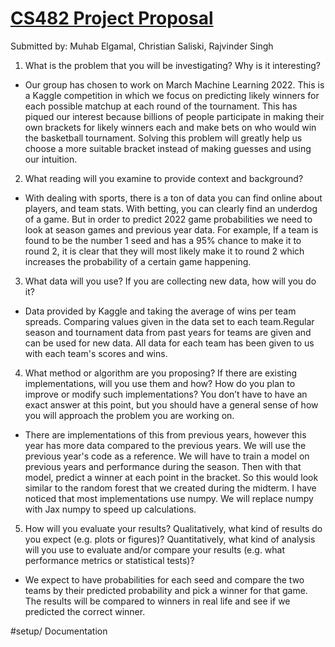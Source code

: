 # [CS482 Project Proposal](https://www.kaggle.com/competitions/mens-march-mania-2022/overview/description)
Submitted by: Muhab Elgamal, Christian Saliski, Rajvinder Singh

1. What is the problem that you will be investigating? Why is it interesting?

  -  Our group has chosen to work on March Machine Learning 2022. This is a Kaggle competition in which we focus on predicting likely winners for each possible matchup at each round of the tournament. This has piqued our interest because billions of people participate in making their own brackets for likely winners each and make bets on who would win the basketball tournament. Solving this problem will greatly help us choose a more suitable bracket instead of making guesses and using our intuition.

2. What reading will you examine to provide context and background?
  
  -  With dealing with sports, there is a ton of data you can find online about players, and team stats. With betting, you can clearly find an underdog of a game. But in order to predict 2022 game probabilities we need to look at season games and previous year data. For example, If a team is found to be the number 1 seed and has a 95% chance to make it to round 2, it is clear that they will most likely make it to round 2 which increases the probability of a certain game happening.
 
3. What data will you use? If you are collecting new data, how will you do it?

  -  Data provided by Kaggle and taking the average of wins per team spreads. Comparing values given in the data set to each team.Regular season and tournament  data from past years for teams are given and can be used for new data. All data for each team has been given to us with each team's scores and wins.

4. What method or algorithm are you proposing? If there are existing implementations, will you use them and how? How do you plan to improve or modify such implementations? You don’t have to have an exact answer at this point, but you should have a general sense of how you will approach the problem you are working on.

  -  There are implementations of this from previous years, however this year has more data compared to the previous years. We will use the previous year's code as a reference. We will have to train a model on previous years and performance during the season. Then with that model, predict a winner at each point in the bracket. So this would look similar to the random forest that we created during the midterm. I have noticed that most implementations use numpy. We will replace numpy with Jax numpy to speed up calculations. 

5. How will you evaluate your results? Qualitatively, what kind of results do you expect (e.g. plots or figures)? Quantitatively, what kind of analysis will you use to evaluate and/or compare your results (e.g. what performance metrics or statistical tests)?

  -  We expect to have probabilities for each seed and compare the two teams by their predicted probability and pick a winner for that game. The results will be compared to winners in real life and see if we predicted the correct winner.

#setup/ Documentation 
